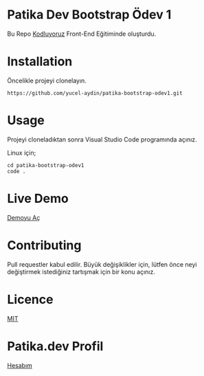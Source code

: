 # Patika Dev Bootstrap Ödev 1

Bu Repo [Kodluyoruz](https://www.kodluyoruz.org/)  Front-End Eğitiminde oluşturdu.

# Installation

Öncelikle projeyi clonelayın. 

    https://github.com/yucel-aydin/patika-bootstrap-odev1.git

# Usage
Projeyi cloneladıktan sonra Visual Studio Code programında açınız.

Linux için;

    cd patika-bootstrap-odev1
    code .
# Live Demo
[Demoyu Aç](https://lily-splendid-guan.glitch.me/index.html)

# Contributing
Pull requestler kabul edilir. Büyük değişiklikler için, lütfen önce neyi değiştirmek istediğiniz tartışmak için bir konu açınız.
# Licence
[MIT](https://choosealicense.com/licenses/mit/)

# Patika.dev Profil
[Hesabım](https://app.patika.dev/yck)

